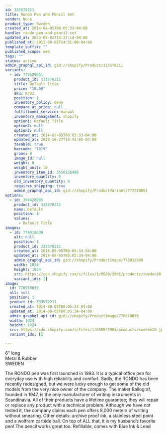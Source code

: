 ```yaml
---
id: 333578211
title: Rondo Pen and Pencil Set
vendor: None
product_type: Sweden
created_at: 2014-08-05T00:05:33-04:00
handle: rondo-pen-and-pencil-set
updated_at: 2023-08-02T14:37:14-04:00
published_at: 2011-06-02T14:51:00-04:00
template_suffix: ""
published_scope: web
tags: ""
status: active
admin_graphql_api_id: gid://shopify/Product/333578211
variants:
  - id: 772529651
    product_id: 333578211
    title: Default Title
    price: "18.00"
    sku: K382
    position: 1
    inventory_policy: deny
    compare_at_price: null
    fulfillment_service: manual
    inventory_management: shopify
    option1: Default Title
    option2: null
    option3: null
    created_at: 2014-08-05T00:05:33-04:00
    updated_at: 2023-10-27T19:43:05-04:00
    taxable: true
    barcode: "1819"
    grams: 0
    image_id: null
    weight: 0
    weight_unit: lb
    inventory_item_id: 3550156486
    inventory_quantity: 0
    old_inventory_quantity: 0
    requires_shipping: true
    admin_graphql_api_id: gid://shopify/ProductVariant/772529651
options:
  - id: 394428095
    product_id: 333578211
    name: Default
    position: 1
    values:
      - Default Title
images:
  - id: 776918639
    alt: null
    position: 1
    product_id: 333578211
    created_at: 2014-08-05T00:05:34-04:00
    updated_at: 2014-08-05T00:05:34-04:00
    admin_graphql_api_id: gid://shopify/ProductImage/776918639
    width: 1024
    height: 1024
    src: https://cdn.shopify.com/s/files/1/0589/2901/products/sweden20.jpeg?v=1407211534
    variant_ids: []
image:
  id: 776918639
  alt: null
  position: 1
  product_id: 333578211
  created_at: 2014-08-05T00:05:34-04:00
  updated_at: 2014-08-05T00:05:34-04:00
  admin_graphql_api_id: gid://shopify/ProductImage/776918639
  width: 1024
  height: 1024
  src: https://cdn.shopify.com/s/files/1/0589/2901/products/sweden20.jpeg?v=1407211534
  variant_ids: []

---
```


6" long  
Metal & Rubber  
SWEDEN

The RONDO pen was first launched in 1993. It is a typical office pen for everyday use with high reliability and comfort. Sadly, the RONDO has been recently redesigned, but we were lucky enough to get some of the old models from the very nice owner of the company. The maker Ballograf, founded in 1947, is the only manufacturer of writing instruments in Scandinavia. All of their products have a lifetime guarantee; they will repair or replace any product with a technical problem. Although we have not tested it, the company claims each pen offers 8,000 meters of writing without smearing. Other details: archive proof ink, a stainless steel point and a wolfram carbide ball. On top of ALL that, it is my husband’s favorite pen! The pencil works great too. Refillable, comes with Blue Ink & Lead